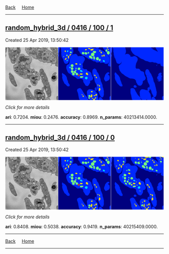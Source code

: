 
[Back](..)&nbsp;&nbsp;&nbsp;&nbsp;&nbsp;[Home](https://leapmanlab.github.io/snapshots)

---

<div class="summary"><a href="1"><h2>random_hybrid_3d / 0416 / 100 / 1</h2></a><p>Created 25 Apr 2019, 13:50:42
</p><a href="1"><img src="1/media/summary.png" align="center"></a><p>
<i>Click for more details</i>
</p></div>

**ari**: 0.7204. **miou**: 0.2476. **accuracy**: 0.8969. **n_params**: 40213414.0000. 

---

<div class="summary"><a href="0"><h2>random_hybrid_3d / 0416 / 100 / 0</h2></a><p>Created 25 Apr 2019, 13:50:42
</p><a href="0"><img src="0/media/summary.png" align="center"></a><p>
<i>Click for more details</i>
</p></div>

**ari**: 0.8408. **miou**: 0.5038. **accuracy**: 0.9419. **n_params**: 40215409.0000. 

---

[Back](..)&nbsp;&nbsp;&nbsp;&nbsp;&nbsp;[Home](https://leapmanlab.github.io/snapshots)

---